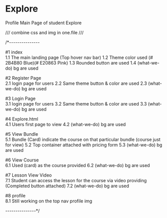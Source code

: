 # Explore
Profile Main Page of student Explore

/// combine css and img in one.file /// <!------ contain all the web design interface of e-learning website --->

/*---------------

#1 index <br>
    1.1 The main landing page (Top hover nav bar)
    1.2 Theme color used (# 2B4B80 Blue)(# E20863 Pink)
    1.3 Rounded button are used 
    1.4 (what-we-do) bg are used 
    
#2 Register Page <br>
    2.1 login page for users
    2.2 Same theme button & color are used 
    2.3 (what-we-do) bg are used 
    
#3 Login Page <br>
    3.1 login page for users
    3.2 Same theme button & color are used 
    3.3 (what-we-do) bg are used 
    
#4 Explore.html <br>
    4.1 Users first page to view 
    4.2 (what-we-do) bg are used 
    
#5 View Bundle <br>
    5.1 Bundle (Card) indicate the course on that particular bundle (course just for view)
    5.2 Top container attached with pricing form 
    5.3 (what-we-do) bg are used 
    
#6 View Course <br>
    6.1 Used (card) as the course provided
    6.2 (what-we-do) bg are used  
    
#7 Lesson View Video <br>
    7.1 Student can access the lesson for the course via video 
    providing (Completed button attached) 
    7.2 (what-we-do) bg are used 
    
#8 profile <br>
    8.1 Still working on the top nav profile img
    
---------------*/
